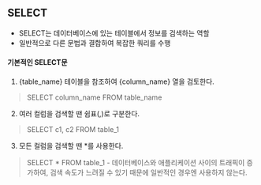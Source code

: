 ## SELECT

- SELECT는 데이터베이스에 있는 테이블에서 정보를 검색하는 역할
- 일반적으로 다른 문법과 결합하여 복잡한 쿼리를 수행

#### 기본적인 SELECT문

1. {table_name} 테이블을 참조하여 {column_name} 열을 검토한다.
> SELECT column_name FROM table_name
2. 여러 컬럼을 검색할 땐 쉼표(,)로 구분한다.
> SELECT c1, c2 FROM table_1
3. 모든 컬럼을 검색할 땐 *를 사용한다.
> SELECT * FROM table_1
    - 데이터베이스와 애플리케이션 사이의 트래픽이 증가하여, 검색 속도가 느려질 수 있기 때문에 일반적인 경우엔 사용하지 않는다.
